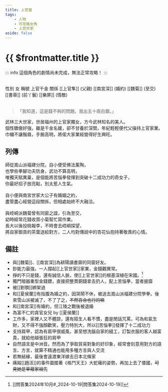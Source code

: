 ```yaml
---
title: 上官螢
tags:
    - 人物
    - 可攻略女角
    - 上官世家
aside: false
---
```


# {{ $frontmatter.title }}

::: info
這個角色的劇情尚未完成，無法正常攻略！
:::

<ChTabs position="bottom">
	<ChTab title="初識">
		<ChMeet 
			src='/images/characters/girl_4/normal.png' 
			nameTitle='上官千金'
			nameMain='上官螢'
			desc='武林三大世家，世居福州的上官家獨女，方今武林知名的美人。<br>個性驕傲好強，雖是千金名媛，卻不甘養於深閨，年紀輕輕便代父操持上官家業。<br>巾幗不讓鬚眉，手腕高明，將偌大家業經營得好生興旺。'
			:animation=true
		/>
	</ChTab>
</ChTabs>
<br>

<InfoList>
	<Info title='角色資料' :open=true>
		<table>
			<ChTr>
				<ChTd isTitle=true>
					性別
				</ChTd>
				<ChTd>
					女
				</ChTd>
			</ChTr>
			<ChTr>
				<ChTd isTitle=true>
					稱號
				</ChTd>
				<ChTd>
					上官千金
				</ChTd>
			</ChTr>
			<ChTr>
				<ChTd isTitle=true position='center'>
					關係
				</ChTd>
			</ChTr>
			<ChTr>
				<ChTd position='center'>
					[[上官隼]] (父親)
				</ChTd>
			</ChTr>
			<ChTr>
				<ChTd position='center'>
					[[南宮深]] (婚約)
				</ChTd>
			</ChTr>
			<ChTr>
				<ChTd position='center'>
					[[魏菊]] (至交)
				</ChTd>
			</ChTr>
			<ChTr>
				<ChTd position='center'>
					[[書蓉]] (前丫鬟)
				</ChTd>
			</ChTr>
			<ChTr>
				<ChTd position='center'>
					[[樂屏]] (情敵)
				</ChTd>
			</ChTr>
		</table>
	</Info>
</InfoList>

> 「我知道，這是錢不夠的問題。我出五十兩白銀。」

武林三大世家，世居福州的上官家獨女，方今武林知名的美人。  
個性驕傲好強，雖是千金名媛，卻不甘養於深閨，年紀輕輕便代父操持上官家業。  
巾幗不讓鬚眉，手腕高明，將偌大家業經營得好生興旺。

<div style="clear:both;"></div>

## 列傳

<Tabs>
  <Tab title="列傳一">
	師從嵩山派福建分院，自小便受佛法薰陶，<br>
	也學些拳腳功夫防身，武功不算高明，<br>
	唯獨天賦異稟，是個能將苦惱拳發揮到突破十二成功力的奇女子，<br>
	你最好招子放亮點，別太惹人生氣。<br><br>
	自小便與南宮世家大公子有婚姻之約，<br>
	盡管盡心經營這段關係，但相處始終不大融洽。<br><br>
	與崆峒派魏菊曾有同窗之誼，引為至交，<br>
	幼時經常花錢收買小菊幫忙寫作業。<br>
	長大以後投桃報李，不時會去崆峒探望，<br>
	將自家御貢的茶葉送給對方，二人均對傳說中的杏花仙抱持著敬畏的心情。
  </Tab>
</Tabs>

## 備註

- 與[[魏菊]]、[[南宮深]]為耕陽讀書齋的同窗好友。
- 鈔能力最強，一人撐起[[上官世家]]家業，金錢觀異常。
- 掙的不只是錢，還有誠信人脈，使[[上官世家]]的根基深植在宋國。[^1]
- 獨門暗器重型金錢鏢，直接把整貫銅錢拿去扔人，配上苦惱拳，當者披靡
- 被[[劉顎]]綁架過
- 和[[夏侯蘭]]有指腹為婚之約，因哭鬧不休，被送去嵩山派福建分院學拳。後來雪山派被滅了，不了了之，~~不然百合也行的嘛~~
- 和[[南宮深]]有婚約，但江陵之戰後被退婚
- 為富不仁的貪官女兒 by [[夏侯蘭]]
- 工作多，家裡人又不體諒，還有陌生人看不慣，盡是閒話咒罵，可為和氣生財，又不得不強顏歡笑，壓力特別大，所以[[苦惱拳]]發揮了十二成功力
- 支持肩甲，認為有肩甲很威風，甚至想洗腦自家的縫工，訂製衣服的客人越富貴，就給他越張狂的肩甲
- 自然語言是中洲音。然而為了爭取貿易對象的好印象，經常會刻意用對方的語言、方言，就算不精通也能用多種方言與人交流
- 若無結緣，最後會遠渡東洋嫁去日本北條家
- 痛毆[[趙活]]的事件圖擺著《格鬥天王》大蛇薙的姿勢，再加上去了倭國，~~可見她是草薙家祖先~~

[^1]: [[問答集2024年10月#_2024-10-19|問答集2024-10-19]]